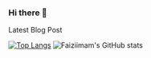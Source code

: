 
### Hi there 👋

<!--
**Faiziimam/Faiziimam** is a ✨ _special_ ✨ repository because its `README.md` (this file) appears on your GitHub profile.

Here are some ideas to get you started:

- 🔭 I’m currently working on ...
- 🌱 I’m currently learning ...
- 👯 I’m looking to collaborate on ...
- 🤔 I’m looking for help with ...
- 💬 Ask me about ...
- 📫 How to reach me: ...
- 😄 Pronouns: ...
- ⚡ Fun fact: ...
-->

Latest Blog Post
<!-- BLOG-POST-LIST:START --><!-- BLOG-POST-LIST:END -->




[![Top Langs](https://github-readme-stats.vercel.app/api/top-langs/?username=Faiziimam&langs_count=8)](https://github.com/Faiziimam/github-readme-stats)               ![Faiziimam's GitHub stats](https://github-readme-stats.vercel.app/api?username=Faiziimam&show_icons=true&theme=radical)



